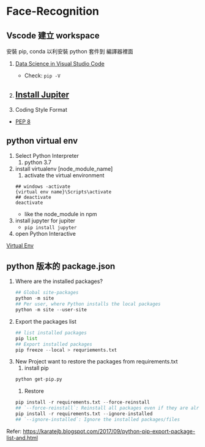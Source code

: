 # Face-Recognition

## Vscode 建立 workspace

安裝 pip, conda 以利安裝 python 套件到 編譯器裡面

1. [Data Science in Visual Studio Code](https://code.visualstudio.com/docs/python/data-science-tutorial)
    - Check: `pip -V`

1. [Install Jupiter](https://github.com/Microsoft/vscode-python/blob/master/PYTHON_INTERACTIVE_TROUBLESHOOTING.md)
    - 

1. Coding Style Format
  - [PEP 8](https://swf.com.tw/?p=1229)

## python virtual env

1. Select Python Interpreter
    1. python 3.7
1. install virtualenv [node_module_name]
    1. activate the virtual environment
    ```
    ## windows -activate
    {virtual env name}\Scripts\activate
    ## deactivate
    deactivate
    ```
    * like the node_module in npm
1. install jupyter for jupiter
    - `pip install jupyter`
1. open Python Interactive

[Virtual Env](https://uoa-eresearch.github.io/eresearch-cookbook/recipe/2014/11/26/python-virtual-env/)

## python 版本的 package.json

1. Where are the installed packages?
    ```python
    ## Global site-packages
    python -m site 
    ## Per user, where Python installs the local packages
    python -m site --user-site
    ```
1. Export the packages list
    ```python
    ## list installed packages
    pip list
    ## Export installed packages
    pip freeze --local > requriements.txt
    ```
1. New Project want to restore the packages from requirements.txt
    1. install pip
    ```python
    python get-pip.py
    ```
    1. Restore
    ```python
    pip install -r requirements.txt --force-reinstall
    ## `--force-reinstall`: Reinstall all packages even if they are already up-to-date.
    pip install -r requirements.txt --ignore-installed
    ## `--ignore-installed`: Ignore the installed packages/files
    ```

Refer: https://karatejb.blogspot.com/2017/09/python-pip-export-package-list-and.html